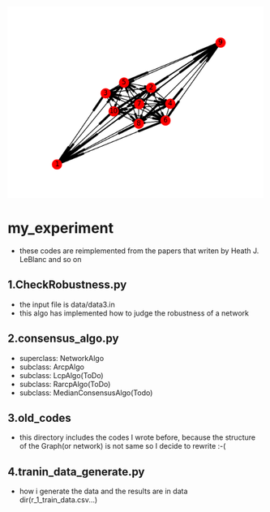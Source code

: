 ![TEST](./assets/result1.png)
# my_experiment
- these codes are reimplemented from the papers that writen by Heath J. LeBlanc and so on
## 1.CheckRobustness.py
- the input file is data/data3.in
- this algo has implemented how to judge the robustness of a network

## 2.consensus_algo.py
- superclass: NetworkAlgo
- subclass: ArcpAlgo
- subclass: LcpAlgo(ToDo)
- subclass: RarcpAlgo(ToDo)
- subclass: MedianConsensusAlgo(Todo)

## 3.old_codes
- this directory includes the codes I wrote before, 
because the structure of the Graph(or network) is not same so I decide to rewrite :-(

## 4.tranin_data_generate.py
- how i generate the data and the results are in data dir(r_1_train_data.csv...)
